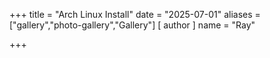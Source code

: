 +++
title = "Arch Linux Install"
date = "2025-07-01"
aliases = ["gallery","photo-gallery","Gallery"]
[ author ]
  name = "Ray"
  
+++

<script src="https://cdn.jsdelivr.net/npm/publicalbum@latest/embed-ui.min.js" async></script>
<div class="pa-carousel-widget" style="width:100%; height:480px; display:none;"
  data-link="https://photos.app.goo.gl/3Tw1uh71v5UYgLvy5"
  data-title="Arch Linux Setup"
  data-description="Shared album · Tap to view!">
  <object data="https://lh3.googleusercontent.com/pw/AP1GczOK6x34KJEt8qBnWSO67f2pYloqxdcc67jHKrrxj9Dkj1EfuwEgbcG_4ZlgakG_V0yU4Mdpu2wiVVWOJ2RBbJovLziQ-ZhQMcRSyG3HWeXoDd0rBJip=w1920-h1080"></object>
  <object data="https://lh3.googleusercontent.com/pw/AP1GczPHbGBwiewvDz6W8O-bxd3OjViAwQas-jnOmI6wrScXHEwG267MuH--Lj_9OwuauSsw7ogex0XHzY7XNQ3gP3mMfE1k9uqDgAIWJylvgrlgSzOt02R8=w1920-h1080"></object>
  <object data="https://lh3.googleusercontent.com/pw/AP1GczNOj3YqFGMa99Zf8sYR6CrxPkIa5bubNpoBKEcSl7jqDHYXebDLj2LTbuT8BwFWLerwah7b8Dkiyj84XJOMkD8va8DYpSYY1O_DLWc7q4mjKKIKdki5=w1920-h1080"></object>
  <object data="https://lh3.googleusercontent.com/pw/AP1GczPu_9KXi6cg-5Q57zebVm4Rsb8t5dnOtNEUJZEpV5fsLDEnR3LQ8m0yeuOhE6SOfO-_3Gc2w_MNDArwENIFuUZYGvoeW4YqkrkUmAfqiwZlHS3LrpBl=w1920-h1080"></object>
  <object data="https://lh3.googleusercontent.com/pw/AP1GczMZd1fL0s32v0nEHkTJdsQLQ92x0OP_HCdkAHiCz_KMHfgolCdpIRO2CJBZbOfgFcA_KpV7Ce1nlUKC2pBR6BA4iJzaJQLbZVbDkNj39pK_AwwFyt6A=w1920-h1080"></object>
  <object data="https://lh3.googleusercontent.com/pw/AP1GczOH3IbJEvt-GcnfWyyV6wDJgHAVIeJtXzqIa8bGaU_R1G3sXKCOTqp3nJyhrLH6xQSMCIEDytCGnvARsegDUxEQPr0EPlp7MlLGmLNepy95eC7uHAuA=w1920-h1080"></object>
  <object data="https://lh3.googleusercontent.com/pw/AP1GczPhgcMdYaSI51lnsynQ6h3H2P2a5EGs9-fzs3_TK02D5VSd5CxSXgonCgjtMAlEnXYbAuQaTwG1grj3juDodx3CwDkmde-xBWzTDv8z_sEdg-WXHBHe=w1920-h1080"></object>
  <object data="https://lh3.googleusercontent.com/pw/AP1GczNcoFpE4JINoSS5hxc50JMxew1xhdbsUNWzXEhyYqKjWAmFtm76a7R8MTOop8AfuBDQy6rlFB5p6KjpwU11GWrPoBS26ExU93f4P4rgqYNI7qhmFbnH=w1920-h1080"></object>
  <object data="https://lh3.googleusercontent.com/pw/AP1GczPUrBKZaSqmUs37uVI9FLruNS656WYDN3cQ7QY2tvtjDKpEvt3xgIwq2bxIXwF8PmgvdHmq3bYxlcjDxon7Sa5haUdPuenaP_uTImaVx82-l6wQyEL8=w1920-h1080"></object>
  <object data="https://lh3.googleusercontent.com/pw/AP1GczMgFubXp1PgW1ZQ0YkdV-_WGCd0fddrVw0TFizUUSv_liV0h2wCnmCtoNh3XC7wl6yh0T3av0Eq7M0ERCEIMS1m8hEpkEs5H8I1hGGg0ohWTTNAtGtN=w1920-h1080"></object>
  <object data="https://lh3.googleusercontent.com/pw/AP1GczMYxERWm6AUxl9-LLYqLMKG2JwKlMQ3bY4Q6sc3_DFPMWQkD4UULooJ6pWm4-OGK42rmT0rqJe4xB-oykyT8BZAjpYrqW7MV5tTaAS6a-83N74GJxP6=w1920-h1080"></object>
  <object data="https://lh3.googleusercontent.com/pw/AP1GczNp4VPV8qc1pBn-RPpI3l_RpO6MqTISQaFYLjCFDb1QQXWhglvsfyyTBRBuoczZZvK9_BtQL-wDALVRkP2vqJCixXM10e6CumQU13lML7jY8pP-Srfp=w1920-h1080"></object>
  <object data="https://lh3.googleusercontent.com/pw/AP1GczOMkTNCTVWlfhUFFzrhika6VAskVSF7FQ0UJQaCMCV68qxi2LKY3N8QgAZdSQrWUCRdCo8LIHubpCJEg5k9e2oL6tLiQvkaZtzV-jo6jp1y75avN4qj=w2560-h1440"></object>
  <object data="https://lh3.googleusercontent.com/pw/AP1GczMrmK_AQql6YjbADZKFyLTOi7ROrniyTcfcZrLEuNAaWjw4tsejMCpsWK_V643D-helq6DLSNMxMEcxblw5NgvOL4RmEeqAwr5TqpNbXTNkSRr5EJV7=w2560-h1440"></object>
  <object data="https://lh3.googleusercontent.com/pw/AP1GczOYhDf6dooxNHztYz-Yf1KJVAefJPSGkLwLZPX7aFMmiNcUfXtsTuBpy_njH8Pab_53VxmghYQVmLHsQS-8fgCGNNMOJ2IGkEY26X9fNQdUtp2NwwjJ=w2560-h1440"></object>
</div>

